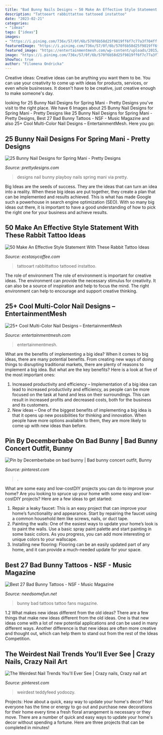 ```yaml
---
title: "Bad Bunny Nails Designs ~ 50 Make An Effective Style Statement With These Rabbit Tattoo Ideas"
description: "Tattooart rabbittattoo tattooed instattoo"
date: "2023-02-21"
categories:
- "ideas"
tags: ["ideas"]
images:
- "https://i.pinimg.com/736x/57/0f/6b/570f6b58d25f9819ff6f7c77a3f704ff.jpg"
featuredImage: "https://i.pinimg.com/736x/57/0f/6b/570f6b58d25f9819ff6f7c77a3f704ff.jpg"
featured_image: "https://entertainmentmesh.com/wp-content/uploads/2015/03/mult-color-nail-18.jpg"
image: "https://i.pinimg.com/736x/57/0f/6b/570f6b58d25f9819ff6f7c77a3f704ff.jpg"
ShowToc: true
author: "Filomena Ondricka"
---
```



Creative ideas:
Creative ideas can be anything you want them to be. You can use your creativity to come up with ideas for products, services, or even whole businesses. It doesn't have to be creative, just creative enough to make someone's day.

	

		
looking for 25 Bunny Nail Designs for Spring Mani - Pretty Designs you've visit to the right place. We have 6 Images about 25 Bunny Nail Designs for Spring Mani - Pretty Designs like 25 Bunny Nail Designs for Spring Mani - Pretty Designs, Best 27 Bad Bunny Tattoos - NSF - Music Magazine and also 25+ Cool Multi-Color Nail Designs – EntertainmentMesh. Here you go:
		
    
## 25 Bunny Nail Designs For Spring Mani - Pretty Designs

<img loading=lazy src="https://s-media-cache-ak0.pinimg.com/originals/9b/76/ed/9b76edb278610080adb35b118e859134.jpg" onerror="this.onerror=null;this.src='https://tse2.mm.bing.net/th?id=OIP.BXIcjxH6BcflMlx5pjBRvQHaJ4&amp;pid=15.1';" alt="25 Bunny Nail Designs for Spring Mani - Pretty Designs">

_Source: prettydesigns.com_

>designs nail bunny playboy nails spring mani via pretty. 

	

Big Ideas are the seeds of success. They are the ideas that can turn an idea into a reality. When these big ideas are put together, they create a plan that can be implemented and results achieved. This is what has made Google such a powerhouse in search engine optimization (SEO). With so many big ideas out there, it is important to have a good understanding of how to pick the right one for your business and achieve results.

    
## 50 Make An Effective Style Statement With These Rabbit Tattoo Ideas

<img loading=lazy src="https://www.ecstasycoffee.com/wp-content/uploads/2017/04/tattoo-rabbit-rabbittattoo-moon-tattooed-tattooart-instattoo.jpg" onerror="this.onerror=null;this.src='https://tse1.mm.bing.net/th?id=OIP.6O1mEUieRT7gXMEsTEHmBgHaHa&amp;pid=15.1';" alt="50 Make An Effective Style Statement With These Rabbit Tattoo Ideas">

_Source: ecstasycoffee.com_

>tattooart rabbittattoo tattooed instattoo. 

	

The role of environment
The role of environment is important for creative ideas. The environment can provide the necessary stimulus for creativity. It can also be a source of inspiration and help to focus the mind. The right environment can help to encourage and support creative thinking.

    
## 25+ Cool Multi-Color Nail Designs – EntertainmentMesh

<img loading=lazy src="https://entertainmentmesh.com/wp-content/uploads/2015/03/mult-color-nail-18.jpg" onerror="this.onerror=null;this.src='https://tse1.mm.bing.net/th?id=OIP.sM-a_hNZaGWbgW0Nid1aqAHaLO&amp;pid=15.1';" alt="25+ Cool Multi-Color Nail Designs – EntertainmentMesh">

_Source: entertainmentmesh.com_

>entertainmentmesh. 

	

What are the benefits of implementing a big idea?
When it comes to big ideas, there are many potential benefits. From creating new ways of doing things to disrupting traditional markets, there are plenty of reasons to implement a big idea. But what are the key benefits? Here is a look at five of the most important ones:
1. Increased productivity and efficiency – Implementation of a big idea can lead to increased productivity and efficiency, as people can be more focused on the task at hand and less on their surroundings. This can result in increased profits and decreased costs, both for the business and its customers.
2. New ideas – One of the biggest benefits of implementing a big idea is that it opens up new possibilities for thinking and innovation. When people have more options available to them, they are more likely to come up with new ideas than before.

    
## Pin By Decemberbabe On Bad Bunny | Bad Bunny Concert Outfit, Bunny

<img loading=lazy src="https://i.pinimg.com/736x/04/33/5c/04335c6c5e00635fb59124cf5005d506.jpg" onerror="this.onerror=null;this.src='https://tse1.mm.bing.net/th?id=OIP.hSn7ndCaZMpn_U9e6gMR8QHaNL&amp;pid=15.1';" alt="Pin by Decemberbabe on bad bunny | Bad bunny concert outfit, Bunny">

_Source: pinterest.com_

>. 

	

What are some easy and low-costDIY projects you can do to improve your home?
Are you looking to spruce up your home with some easy and low-costDIY projects? Here are a few ideas to get started: 
1. Repair a leaky faucet: This is an easy project that can improve your home’s functionality and appearance. Start by repairing the faucet using a common household item like screws, nails, or duct tape. 
2. Painting the walls: One of the easiest ways to update your home’s look is to paint the walls. Use a basic spray paint palette and start painting in some basic colors. As you progress, you can add more interesting or unique colors to your wallscape. 
3. Installing new flooring: Flooring can be an easily updated part of any home, and it can provide a much-needed update for your space.

    
## Best 27 Bad Bunny Tattoos - NSF - Music Magazine

<img loading=lazy src="https://www.needsomefun.net/wp-content/uploads/2020/05/bad-bunny-tattoo-6.jpg" onerror="this.onerror=null;this.src='https://tse3.mm.bing.net/th?id=OIP.HJtr1djDc9I0dGcZChIIgAAAAA&amp;pid=15.1';" alt="Best 27 Bad Bunny Tattoos - NSF - Music Magazine">

_Source: needsomefun.net_

>bunny bad tattoos tattoo fans magazine. 

	

1.2 What makes new ideas different from the old ideas?
There are a few things that make new ideas different from the old ideas. One is that new ideas come with a lot of new potential applications and can be used in many different ways. Another difference is that new ideas are often more creative and thought out, which can help them to stand out from the rest of the Ideas Competition.

    
## The Weirdest Nail Trends You&#039;ll Ever See | Crazy Nails, Crazy Nail Art

<img loading=lazy src="https://i.pinimg.com/736x/57/0f/6b/570f6b58d25f9819ff6f7c77a3f704ff.jpg" onerror="this.onerror=null;this.src='https://tse4.mm.bing.net/th?id=OIP.nuADEiLCZuU8Ob8h0ps6PwHaJP&amp;pid=15.1';" alt="The Weirdest Nail Trends You&#039;ll Ever See | Crazy nails, Crazy nail art">

_Source: pinterest.com_

>weirdest teddyfeed yodoozy. 

	

Projects: How about a quick, easy way to update your home's decor?
Not everyone has the time or energy to go out and purchase new decorations for their home every time a fresh floral arrangement is necessary or they move. There are a number of quick and easy ways to update your home's decor without spending a fortune. Here are three projects that can be completed in minutes!

